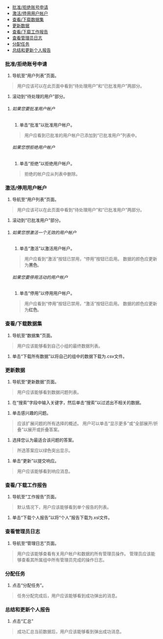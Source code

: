- [批准/拒绝账号申请](#user_pending)  
- [激活/停用用户帐户](#user_approved)  
- [查看/下载数据集](#dataset) 
- [更新数据](#update_data)  
- [查看/下载工作报告](#report)  
- [查看管理员日志](#log)  
- [分配任务](#assign)
- [总结和更新个人报告](#summarize)

### 批准/拒绝账号申请 <a name="user_pending"></a>
1. 导航至“用户列表”页面。
>用户应该可以在此页面中看到“待处理用户”和“已批准用户”两部分。
1. 滚动到“待处理的用户”部分。
>
1. 
    ###### 如果您要批准用户帐户 ######
    1. 单击“批准”以批准用户帐户。
    >用户应看到已批准的用户帐户已添加到“已批准用户”列表中。

    ###### 如果您想拒绝用户帐户 ######
    1. 单击“拒绝”以拒绝用户帐户。
    >拒绝的帐户应从列表中删除。

### 激活/停用用户帐户 <a name="user_approved"></a>
1. 导航至“用户列表”页面。
>用户应该可以在此页面中看到“待处理用户”和“已批准用户”两部分。
1. 滚动到“已批准用户”部分。
>
1. 
    ###### 如果您想激活一个无效的用户帐户 ######
    1. 单击“激活”以激活用户帐户。
    >用户应看到“激活”按钮已禁用，“停用”按钮已启用。
    >数据的颜色应更新为**黑色**。

    ###### 如果您要停用活动的用户帐户 ######
    1. 单击“停用”以停用用户帐户。
    >用户应看到“停用”按钮已禁用，“激活”按钮已启用。
    >数据的颜色应更新为**红色**。

### 查看/下载数据集 <a name="dataset"></a>
1. 导航至“数据集”页面。
>用户应该能够看到自己小组的最终数据列表。
1. 单击“下载所有数据”以将自己的组中的数据下载为.csv文件。
>

### 更新数据 <a name="update_data"></a>
1. 导航至“更新数据”页面。
>用户应该能够看到数据问题列表。
1. 在“搜索”字段中输入关键字，然后单击“搜索”以过滤出不相关的数据。
>
1. 单击感兴趣的问题。
>应该扩展问题的所有选择的概述。
>用户可以单击“显示更多”或“全部展开/折叠”以展开或折叠答案。
1. 选择您认为最适合该问题的答案。
>所选答案应以绿色突出显示。
1. 单击“更新”以提交响应。
>用户应该能够看到响应消息。

### 查看/下载工作报告 <a name="report"></a>
1. 导航至“工作报告”页面。
>默认情况下，用户应该能够看到单个报告的列表。
1. 单击“下载个人报告”以将“个人”报告下载为.xsl文件。
>

### 查看管理员日志 <a name="log"></a>
1. 导航至“管理日志”页面。
>用户应该能够查看有关用户帐户和数据的所有管理员操作。
>管理员应该能够查看其所属组中所有管理员完成的操作日志。

### 分配任务 <a name="assign"></a>
1. 点击“分配任务”。
>任务分配完成后，用户应该能够看到成功弹出的消息。

### 总结和更新个人报告 <a name="summarize"></a>
1. 点击“汇总”
>成功汇总当前数据后，用户应该能够看到弹出成功消息。